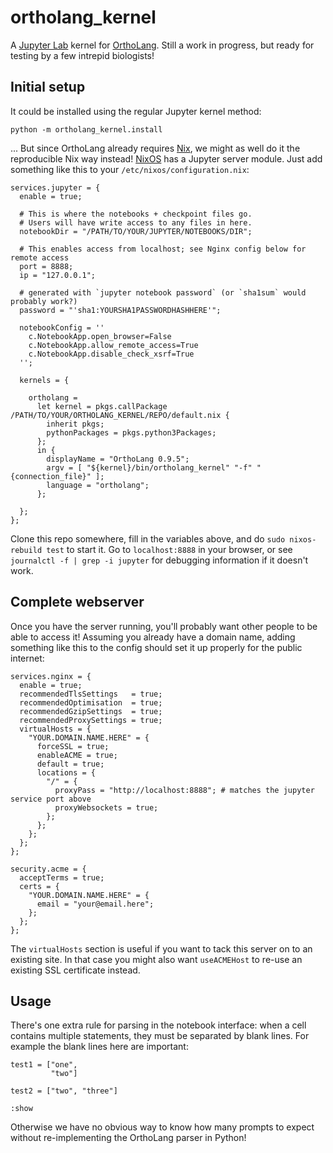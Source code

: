 ortholang_kernel
================

A [Jupyter Lab][jupyterlab] kernel for [OrthoLang][ortholang].
Still a work in progress, but ready for testing by a few intrepid biologists!


Initial setup
-------------

It could be installed using the regular Jupyter kernel method:
```
python -m ortholang_kernel.install
```

... But since OrthoLang already requires [Nix][nix], we might as well do it the
reproducible Nix way instead! [NixOS][nixos] has a Jupyter server module. Just
add something like this to your `/etc/nixos/configuration.nix`:

```
services.jupyter = {
  enable = true;

  # This is where the notebooks + checkpoint files go.
  # Users will have write access to any files in here.
  notebookDir = "/PATH/TO/YOUR/JUPYTER/NOTEBOOKS/DIR";

  # This enables access from localhost; see Nginx config below for remote access
  port = 8888;
  ip = "127.0.0.1";

  # generated with `jupyter notebook password` (or `sha1sum` would probably work?)
  password = "'sha1:YOURSHA1PASSWORDHASHHERE'";

  notebookConfig = '' 
    c.NotebookApp.open_browser=False 
    c.NotebookApp.allow_remote_access=True 
    c.NotebookApp.disable_check_xsrf=True 
  '';

  kernels = {

    ortholang =
      let kernel = pkgs.callPackage /PATH/TO/YOUR/ORTHOLANG_KERNEL/REPO/default.nix {
        inherit pkgs;
        pythonPackages = pkgs.python3Packages;
      };
      in {
        displayName = "OrthoLang 0.9.5";
        argv = [ "${kernel}/bin/ortholang_kernel" "-f" "{connection_file}" ];
        language = "ortholang";
      };

  };
};
```

Clone this repo somewhere, fill in the variables above, and do `sudo
nixos-rebuild test` to start it. Go to `localhost:8888` in your browser, or see
`journalctl -f | grep -i jupyter` for debugging information if it doesn't work.


Complete webserver
------------------

Once you have the server running, you'll probably want other people to be able
to access it! Assuming you already have a domain name, adding something like
this to the config should set it up properly for the public internet:

```
services.nginx = {
  enable = true;
  recommendedTlsSettings   = true;
  recommendedOptimisation  = true;
  recommendedGzipSettings  = true;
  recommendedProxySettings = true;
  virtualHosts = {
    "YOUR.DOMAIN.NAME.HERE" = {
      forceSSL = true;
      enableACME = true;
      default = true;
      locations = {
        "/" = {
          proxyPass = "http://localhost:8888"; # matches the jupyter service port above
          proxyWebsockets = true;
        };
      };
    };
  };
};

security.acme = {
  acceptTerms = true;
  certs = {
    "YOUR.DOMAIN.NAME.HERE" = {
      email = "your@email.here";
    };
  };
};
```

The `virtualHosts` section is useful if you want to tack this server on to an existing site.
In that case you might also want `useACMEHost` to re-use an existing SSL certificate instead.

Usage
-----

There's one extra rule for parsing in the notebook interface: when a cell
contains multiple statements, they must be separated by blank lines. For
example the blank lines here are important:

```
test1 = ["one",
         "two"]

test2 = ["two", "three"]

:show
```

Otherwise we have no obvious way to know how many prompts to expect
without re-implementing the OrthoLang parser in Python!


[nixos]: https://nixos.org
[nix]: https://nixos.org/nix
[jupyterlab]: https://jupyterlab.readthedocs.io/en/stable/getting_started/overview.html
[ortholang]: https://ortholang.pmb.berkeley.edu/
